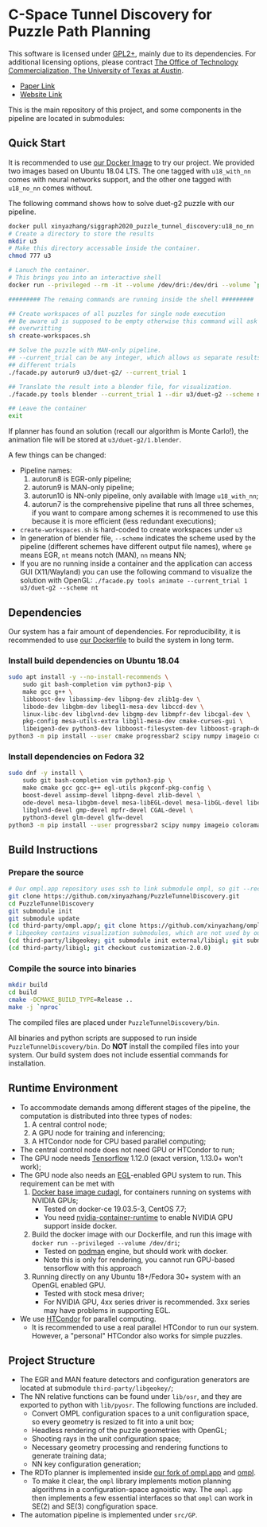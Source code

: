 # C-Space Tunnel Discovery for Puzzle Path Planning

This software is licensed under [GPL2+](LICENSE.GPL2), mainly due to its
dependencies.
For additional licensing options, please contract [The Office of Technology
Commercialization, The University of Texas at Austin](https://research.utexas.edu/otc/).

* [Paper Link](https://xinyazhang.gitlab.io/puzzletunneldiscovery/assets/MainPaper.pdf)
* [Website Link](https://xinyazhang.gitlab.io/puzzletunneldiscovery/)

This is the main repository of this project, and some components in the pipeline are located in submodules:

## Quick Start

It is recommended to use [our Docker Image](https://hub.docker.com/repository/docker/xinyazhang/siggraph2020_puzzle_tunnel_discovery) to try our project.
We provided two images based on Ubuntu 18.04 LTS.
The one tagged with `u18_with_nn` comes with neural networks support,
and the other one tagged with `u18_no_nn` comes without.

The following command shows how to solve duet-g2 puzzle with our pipeline.

``` bash
docker pull xinyazhang/siggraph2020_puzzle_tunnel_discovery:u18_no_nn
# Create a directory to store the results
mkdir u3
# Make this directory accessable inside the container.
chmod 777 u3

# Lanuch the container.
# This brings you into an interactive shell
docker run --privileged --rm -it --volume /dev/dri:/dev/dri --volume `pwd`/u3:/home/puz/PuzzleTunnelDiscovery/bin/u3 siggraph2020_puzzle_tunnel_discovery:u18_no_nn /bin/bash /home/puz/init.sh

######### The remaing commands are running inside the shell #########

## Create workspaces of all puzzles for single node execution
## Be aware u3 is supposed to be empty otherwise this command will ask for
## overwritting
sh create-workspaces.sh

## Solve the puzzle with MAN-only pipeline.
## --current_trial can be any integer, which allows us separate results among
## different trials
./facade.py autorun9 u3/duet-g2/ --current_trial 1

## Translate the result into a blender file, for visualization.
./facade.py tools blender --current_trial 1 --dir u3/duet-g2 --scheme nt --saveas u3/duet-g2/1.blender --quit --background --puzzle_name duet-g2

## Leave the container
exit
```
If planner has found an solution (recall our algorithm is Monte Carlo!),
the animation file will be stored at `u3/duet-g2/1.blender`.

A few things can be changed:

* Pipeline names:
    1. autorun8 is EGR-only pipeline; 
    2. autorun9 is MAN-only pipeline;
    3. autorun10 is NN-only pipeline, only available with Image `u18_with_nn`;
    4. autorun7 is the comprehensive pipeline that runs all three schemes, if
       you want to compare among schemes it is recommened to use this because
       it is more efficient (less redundant executions);
* `create-workspaces.sh` is hard-coded to create workspaces under `u3`
* In generation of blender file, `--scheme` indicates the scheme used by the
  pipeline (different schemes have different output file names), where `ge`
  means EGR, `nt` means notch (MAN), `nn` means NN;
* If you are no running inside a container and the application can access GUI
  (X11/Wayland) you can use the following command to visualize the solution
  with OpenGL:
  `./facade.py tools animate --current_trial 1 u3/duet-g2 --scheme nt`

## Dependencies

Our system has a fair amount of dependencies.
For reproducibility, it is recommended to use [our Dockerfile](https://xinyazhang.gitlab.io/puzzletunneldiscovery/assets/Dockerfile) to build the system in long term.

### Install build dependencies on Ubuntu 18.04
``` bash
sudo apt install -y --no-install-recommends \
    sudo git bash-completion vim python3-pip \
    make gcc g++ \
    libboost-dev libassimp-dev libpng-dev zlib1g-dev \
    libode-dev libgbm-dev libegl1-mesa-dev libccd-dev \
    linux-libc-dev libglvnd-dev libgmp-dev libmpfr-dev libcgal-dev \
    pkg-config mesa-utils-extra libgl1-mesa-dev cmake-curses-gui \
    libeigen3-dev python3-dev libboost-filesystem-dev libboost-graph-dev libglm-dev libglfw3-dev
python3 -m pip install --user cmake progressbar2 scipy numpy imageio colorama h5py networkx setuptools
```

### Install dependencies on Fedora 32
``` bash
sudo dnf -y install \
    sudo git bash-completion vim python3-pip \
    make cmake gcc gcc-g++ egl-utils pkgconf-pkg-config \
    boost-devel assimp-devel libpng-devel zlib-devel \
    ode-devel mesa-libgbm-devel mesa-libEGL-devel mesa-libGL-devel libccd-devel \
    libglvnd-devel gmp-devel mpfr-devel CGAL-devel \
    python3-devel glm-devel glfw-devel
python3 -m pip install --user progressbar2 scipy numpy imageio colorama h5py networkx setuptools
```

## Build Instructions

### Prepare the source
``` bash
# Our ompl.app repository uses ssh to link submodule ompl, so git --recurse-submodules would fail in the middle
git clone https://github.com/xinyazhang/PuzzleTunnelDiscovery.git
cd PuzzleTunnelDiscovery
git submodule init
git submodule update
(cd third-party/ompl.app/; git clone https://github.com/xinyazhang/ompl.git; cd ompl; git checkout goct-1.4.1_rrtforest)
# libgeokey contains visualization submodules, which are not used by our pipeline
(cd third-party/libgeokey; git submodule init external/libigl; git submodule update)
(cd third-party/libigl; git checkout customization-2.0.0)
```

### Compile the source into binaries
``` bash
mkdir build
cd build
cmake -DCMAKE_BUILD_TYPE=Release ..
make -j `nproc`
```

The compiled files are placed under `PuzzleTunnelDiscovery/bin`.

All binaries and python scripts are supposed to run inside `PuzzleTunnelDiscovery/bin`.
Do **NOT** install the compiled files into your system. Our build system does not
include essential commands for installation.

## Runtime Environment

* To accommodate demands among different stages of the pipeline, the
  computation is distributed into three types of nodes:
  1. A central control node;
  2. A GPU node for training and inferencing;
  3. A HTCondor node for CPU based parallel computing;
* The central control node does not need GPU or HTCondor to run;
* The GPU node needs [Tensorflow](https://www.tensorflow.org/) 1.12.0 (exact version, 1.13.0+ won't work);
* The GPU node also needs an [EGL](https://www.khronos.org/egl)-enabled GPU system to run. This requirement can be met with
  1. [Docker base image cudagl](https://hub.docker.com/r/nvidia/cudagl), for
     containers running on systems with NVIDIA GPUs;
     - Tested on docker-ce 19.03.5-3, CentOS 7.7;
     - You need [nvidia-container-runtime](https://github.com/NVIDIA/nvidia-container-runtime) to enable NVIDIA GPU support inside docker.
  2. Build the docker image with our Dockerfile, and run this image with `docker run --privileged --volume /dev/dri`;
     - Tested on [podman](https://podman.io/) engine, but should work with docker.
     - Note this is only for rendering, you cannot run GPU-based tensorflow with this approach 
  3. Running directly on any Ubuntu 18+/Fedora 30+ system with an OpenGL enabled GPU.
     - Tested with stock mesa driver;
     - For NVIDIA GPU, 4xx series driver is recommended. 3xx series may have problems in supporting EGL.
* We use [HTCondor](https://research.cs.wisc.edu/htcondor/) for parallel computing.
  - It is recommended to use a real parallel HTCondor to run our system.
    However, a "personal" HTCondor also works for simple puzzles.

## Project Structure

* The EGR and MAN feature detectors and configuration generators are located
  at submodule `third-party/libgeokey/`;
* The NN relative functions can be found under `lib/osr`, and they are exported
  to python with `lib/pyosr`. The following functions are included.
  + Convert OMPL configuration spaces to a unit configuration space, so
    every geometry is resized to fit into a unit box;
  + Headless rendering of the puzzle geometries with OpenGL;
  + Shooting rays in the unit configuration space;
  + Necessary geometry processing and rendering functions to generate training data;
  + NN key configuration generation;
* The RDTo planner is implemented inside [our fork of ompl.app](https://github.com/xinyazhang/ompl.app) and [ompl](https://github.com/xinyazhang/ompl).
  + To make it clear, the `ompl` library implements motion planning algorithms
    in a configuration-space agnoistic way. The `ompl.app` then implements
    a few essential interfaces so that `ompl` can work in SE(2) and SE(3)
    congfiguration space.
* The automation pipeline is implemented under `src/GP`.
